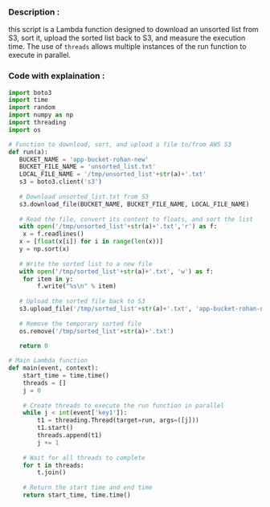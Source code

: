 ### Description :
this script is a Lambda function designed to download an unsorted list from S3, sort it, upload the sorted list back to S3, and measure the execution time. The use of `threads` allows multiple instances of the run function to execute in parallel.

### Code with explaination :
```python
import boto3
import time
import random 
import numpy as np 
import threading
import os

# Function to download, sort, and upload a file to/from AWS S3
def run(a):
   BUCKET_NAME = 'app-bucket-rohan-new'
   BUCKET_FILE_NAME = 'unsorted_list.txt'
   LOCAL_FILE_NAME = '/tmp/unsorted_list'+str(a)+'.txt'
   s3 = boto3.client('s3')
   
   # Download unsorted_list.txt from S3
   s3.download_file(BUCKET_NAME, BUCKET_FILE_NAME, LOCAL_FILE_NAME)
   
   # Read the file, convert its content to floats, and sort the list
   with open('/tmp/unsorted_list'+str(a)+'.txt','r') as f:
    x = f.readlines()
   x = [float(x[i]) for i in range(len(x))]
   y = np.sort(x)
   
   # Write the sorted list to a new file
   with open('/tmp/sorted_list'+str(a)+'.txt', 'w') as f:
    for item in y:
        f.write("%s\n" % item)
   
   # Upload the sorted file back to S3
   s3.upload_file('/tmp/sorted_list'+str(a)+'.txt', 'app-bucket-rohan-new', 'sorted_list.txt')
   
   # Remove the temporary sorted file
   os.remove('/tmp/sorted_list'+str(a)+'.txt')
   
   return 0

# Main Lambda function
def main(event, context):
    start_time = time.time()
    threads = []
    j = 0
    
    # Create threads to execute the run function in parallel
    while j < int(event['key1']):
        t1 = threading.Thread(target=run, args=([j]))
        t1.start()
        threads.append(t1)
        j += 1
    
    # Wait for all threads to complete
    for t in threads:
        t.join()
    
    # Return the start time and end time
    return start_time, time.time()

```
